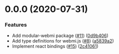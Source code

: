<a name="0.0.0"></a>
# 0.0.0 (2020-07-31)


### Features

* Add modular-webmi package ([#11](https://github.com/LukasHechenberger/create-atvise-app/issues/11)) ([0d9b406](https://github.com/LukasHechenberger/create-atvise-app/commits/0d9b406))
* Add type definitions for webmi.js ([#8](https://github.com/LukasHechenberger/create-atvise-app/issues/8)) ([a5839a2](https://github.com/LukasHechenberger/create-atvise-app/commits/a5839a2))
* Implement react bindings ([#15](https://github.com/LukasHechenberger/create-atvise-app/issues/15)) ([2c41061](https://github.com/LukasHechenberger/create-atvise-app/commits/2c41061))



